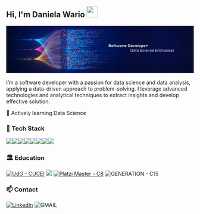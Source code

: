 ## Hi, I'm Daniela Wario <img src="https://i.giphy.com/media/l4FGI8GoTL7N4DsyI/giphy.webp" width="30" height="30"/>
<img src="./assets/banner_link.png"/>

I’m a software developer with a passion for data science and data analysis, applying a data-driven approach to problem-solving. I leverage advanced technologies and analytical techniques to extract insights and develop effective solution.

📍 Actively learning Data Science

### 🚀 Tech Stack
<img src="https://img.shields.io/badge/Python-3776AB.svg?style=for-the-badge&logo=Python&logoColor=white"><img src="https://img.shields.io/badge/Jupyter-F37626.svg?style=for-the-badge&logo=Jupyter&logoColor=white"><img src="https://img.shields.io/badge/pandas-150458.svg?style=for-the-badge&logo=pandas&logoColor=white"><img src="https://img.shields.io/badge/scikitlearn-F7931E.svg?style=for-the-badge&logo=scikit-learn&logoColor=white"><img src="https://img.shields.io/badge/NumPy-013243.svg?style=for-the-badge&logo=NumPy&logoColor=white"><img src="https://img.shields.io/badge/MySQL-4479A1.svg?style=for-the-badge&logo=MySQL&logoColor=white"><img src="https://img.shields.io/badge/TensorFlow-FF6F00.svg?style=for-the-badge&logo=TensorFlow&logoColor=white"><img src="https://img.shields.io/badge/Google%20Colab-F9AB00.svg?style=for-the-badge&logo=Google-Colab&logoColor=white">

### 🏛 Education
[![UdG - CUCEI](https://img.shields.io/static/v1?label=UdG&message=CUCEI&color=%23152491&style=for-the-badge)](https://)
<img src="https://img.shields.io/badge/DataCamp-03EF62.svg?style=for-the-badge&logo=DataCamp&logoColor=white">
[![Platzi Master - C8](https://img.shields.io/static/v1?label=Platzi+Master&message=C8&color=%23159122&style=for-the-badge)](https://)
![GENERATION - C15](https://img.shields.io/badge/GENERATION%20--%20C15-3e65cf?style=for-the-badge)

### 📫 Contact 
<a href="https://www.linkedin.com/in/danielawario" target="_blank"><img src="https://img.shields.io/badge/LinkedIn-0077B5?style=for-the-badge&logo=linkedin&logoColor=white" alt="LinkedIn"></a>
![GMAIL](https://img.shields.io/badge/GMAIL-danielawariomerlo@gmail.com-c71610?style=for-the-badge&logo=GMAIL&logoColor=c71610)
